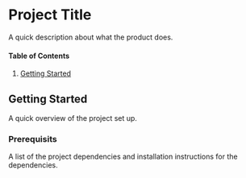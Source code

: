 # Project Title

A quick description about what the product does.

#### Table of Contents

1. [Getting Started](#getting-started)


## Getting Started

A quick overview of the project set up. 

### Prerequisits

A list of the project dependencies and installation instructions for the dependencies.
